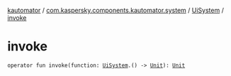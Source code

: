 [kautomator](../../index.md) / [com.kaspersky.components.kautomator.system](../index.md) / [UiSystem](index.md) / [invoke](./invoke.md)

# invoke

`operator fun invoke(function: `[`UiSystem`](index.md)`.() -> `[`Unit`](https://kotlinlang.org/api/latest/jvm/stdlib/kotlin/-unit/index.html)`): `[`Unit`](https://kotlinlang.org/api/latest/jvm/stdlib/kotlin/-unit/index.html)